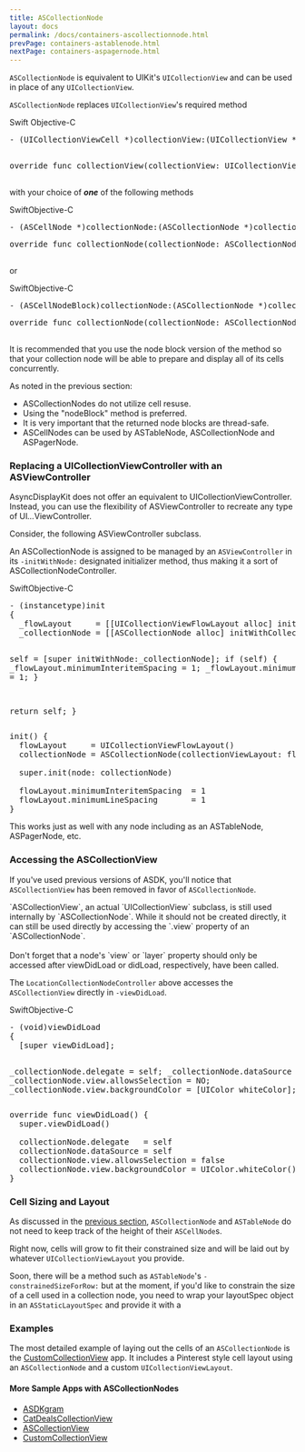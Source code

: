 ```yaml
---
title: ASCollectionNode
layout: docs
permalink: /docs/containers-ascollectionnode.html
prevPage: containers-astablenode.html
nextPage: containers-aspagernode.html
---
```


`ASCollectionNode` is equivalent to UIKit's `UICollectionView` and can be used in place of any `UICollectionView`. 

`ASCollectionNode` replaces `UICollectionView`'s required method

<div class = "highlight-group">
<span class="language-toggle">
  <a data-lang="swift" class="swiftButton">Swift</a>
  <a data-lang="objective-c" class = "active objcButton">Objective-C</a>
</span>

<div class = "code">
  <pre lang="objc" class="objcCode">
- (UICollectionViewCell *)collectionView:(UICollectionView *)collectionView cellForItemAtIndexPath:(NSIndexPath *)indexPath;
  </pre>

  <pre lang="swift" class = "swiftCode hidden">
override func collectionView(collectionView: UICollectionView, cellForItemAtIndexPath indexPath: NSIndexPath) -> UICollectionViewCell
  </pre>
</div>
</div>

with your choice of **_one_** of the following methods

<div class = "highlight-group">
<span class="language-toggle"><a data-lang="swift" class="swiftButton">Swift</a><a data-lang="objective-c" class = "active objcButton">Objective-C</a></span>

<div class = "code">
  <pre lang="objc" class="objcCode">
- (ASCellNode *)collectionNode:(ASCollectionNode *)collectionNode nodeForItemAtIndexPath:(NSIndexPath *)indexPath
</pre>
  <pre lang="swift" class = "swiftCode hidden">
override func collectionNode(collectionNode: ASCollectionNode, nodeForItemAtIndexPath indexPath: NSIndexPath) -> ASCellNode
  </pre>
</div>
</div>

<p>
or
</p>

<div class = "highlight-group">
<span class="language-toggle"><a data-lang="swift" class="swiftButton">Swift</a><a data-lang="objective-c" class = "active objcButton">Objective-C</a></span>

<div class = "code">
  <pre lang="objc" class="objcCode">
- (ASCellNodeBlock)collectionNode:(ASCollectionNode *)collectionNode nodeBlockForItemAtIndexPath:(NSIndexPath *)indexPath
</pre>
  <pre lang="swift" class = "swiftCode hidden">
override func collectionNode(collectionNode: ASCollectionNode, nodeBlockForItemAtIndexPath indexPath: NSIndexPath) -> ASCellNodeBlock
  </pre>
</div>
</div>

It is recommended that you use the node block version of the method so that your collection node will be able to prepare and display all of its cells concurrently.

As noted in the previous section:

<ul>
  <li>ASCollectionNodes do not utilize cell resuse.</li>
  <li>Using the "nodeBlock" method is preferred.</li>
  <li>It is very important that the returned node blocks are thread-safe.</li>
  <li>ASCellNodes can be used by ASTableNode, ASCollectionNode and ASPagerNode.</li>
</ul>

### Replacing a UICollectionViewController with an ASViewController

AsyncDisplayKit does not offer an equivalent to UICollectionViewController. Instead, you can use the flexibility of ASViewController to recreate any type of UI<em>...</em>ViewController. 

Consider, the following ASViewController subclass.

An ASCollectionNode is assigned to be managed by an `ASViewController` in its `-initWithNode:` designated initializer method, thus making it a sort of ASCollectionNodeController.

<div class = "highlight-group">
<span class="language-toggle"><a data-lang="swift" class="swiftButton">Swift</a><a data-lang="objective-c" class = "active objcButton">Objective-C</a></span>
<div class = "code">
  <pre lang="objc" class="objcCode">
- (instancetype)init
{
  _flowLayout     = [[UICollectionViewFlowLayout alloc] init];
  _collectionNode = [[ASCollectionNode alloc] initWithCollectionViewLayout:_flowLayout];
  
  self = [super initWithNode:_collectionNode];
  if (self) {
    _flowLayout.minimumInteritemSpacing  = 1;
    _flowLayout.minimumLineSpacing       = 1;
  }
  
  return self;
}
</pre>

<pre lang="swift" class = "swiftCode hidden">
init() {
  flowLayout     = UICollectionViewFlowLayout()
  collectionNode = ASCollectionNode(collectionViewLayout: flowLayout)

  super.init(node: collectionNode)

  flowLayout.minimumInteritemSpacing  = 1
  flowLayout.minimumLineSpacing       = 1
}
</pre>
</div>
</div>

This works just as well with any node including as an ASTableNode, ASPagerNode, etc.

### Accessing the ASCollectionView
If you've used previous versions of ASDK, you'll notice that `ASCollectionView` has been removed in favor of `ASCollectionNode`.

<div class = "note">
`ASCollectionView`, an actual `UICollectionView` subclass, is still used internally by `ASCollectionNode`. While it should not be created directly, it can still be used directly by accessing the `.view` property of an `ASCollectionNode`.
<br><br>
Don't forget that a node's `view` or `layer` property should only be accessed after viewDidLoad or didLoad, respectively, have been called.
</div>

The `LocationCollectionNodeController` above accesses the `ASCollectionView` directly in `-viewDidLoad`.

<div class = "highlight-group">
<span class="language-toggle"><a data-lang="swift" class="swiftButton">Swift</a><a data-lang="objective-c" class = "active objcButton">Objective-C</a></span>
<div class = "code">
  <pre lang="objc" class="objcCode">
- (void)viewDidLoad
{
  [super viewDidLoad];
  
  _collectionNode.delegate   = self;
  _collectionNode.dataSource = self;
  _collectionNode.view.allowsSelection = NO;
  _collectionNode.view.backgroundColor = [UIColor whiteColor];
}
</pre>

<pre lang="swift" class = "swiftCode hidden">
override func viewDidLoad() {
  super.viewDidLoad()

  collectionNode.delegate   = self
  collectionNode.dataSource = self
  collectionNode.view.allowsSelection = false
  collectionNode.view.backgroundColor = UIColor.whiteColor()
}
</pre>
</div>
</div>

### Cell Sizing and Layout

As discussed in the <a href = "containers-astablenode.html">previous section</a>, `ASCollectionNode` and `ASTableNode` do not need to keep track of the height of their `ASCellNode`s.

Right now, cells will grow to fit their constrained size and will be laid out by whatever `UICollectionViewLayout` you provide.

Soon, there will be a method such as `ASTableNode`'s `-constrainedSizeForRow:` but at the moment, if you'd like to constrain the size of a cell used in a collection node, you need to wrap your layoutSpec object in an `ASStaticLayoutSpec` and provide it with a 

### Examples

The most detailed example of laying out the cells of an `ASCollectionNode` is the <a href = "https://github.com/facebook/AsyncDisplayKit/tree/master/examples/CustomCollectionView">CustomCollectionView</a> app.  It includes a Pinterest style cell layout using an `ASCollectionNode` and a custom `UICollectionViewLayout`.

#### More Sample Apps with ASCollectionNodes

<ul>
  <li><a href="https://github.com/facebook/AsyncDisplayKit/tree/master/examples/ASDKgram">ASDKgram</a></li>
  <li><a href="https://github.com/facebook/AsyncDisplayKit/tree/master/examples/CatDealsCollectionView">CatDealsCollectionView</a></li>
  <li><a href="https://github.com/facebook/AsyncDisplayKit/tree/master/examples/ASCollectionView">ASCollectionView</a></li>
  <li><a href = "https://github.com/facebook/AsyncDisplayKit/tree/master/examples/CustomCollectionView">CustomCollectionView</a></li>
</ul>
